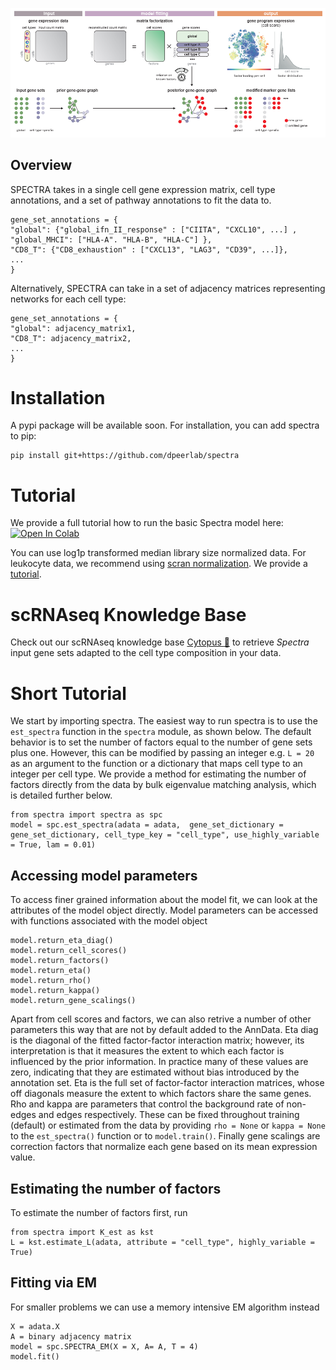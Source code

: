 ![alt text](img/spectra_img.png?raw=true)


## Overview

SPECTRA takes in a single cell gene expression matrix, cell type annotations, and a set of pathway annotations to fit the data to. 

```
gene_set_annotations = {
"global": {"global_ifn_II_response" : ["CIITA", "CXCL10", ...] , "global_MHCI": ["HLA-A". "HLA-B", "HLA-C"] },
"CD8_T": {"CD8_exhaustion" : ["CXCL13", "LAG3", "CD39", ...]},
...
}
```

Alternatively, SPECTRA can take in a set of adjacency matrices representing networks for each cell type:

```
gene_set_annotations = {
"global": adjacency_matrix1,
"CD8_T": adjacency_matrix2,
...
}
```

# Installation 

A pypi package will be available soon. For installation, you can add spectra to pip:  

```
pip install git+https://github.com/dpeerlab/spectra
```


# Tutorial

We provide a full tutorial how to run the basic Spectra model here: [![Open In Colab](https://colab.research.google.com/assets/colab-badge.svg)](https://colab.research.google.com/github/dpeerlab/spectra/blob/main/notebooks/Spectra_Colaboratory_tutorial.ipynb)

You can use log1p transformed median library size normalized data. For leukocyte data, we recommend using [scran normalization](https://doi.org/10.1186/s13059-016-0947-7). We provide a [tutorial](https://github.com/dpeerlab/spectra/blob/main/notebooks/scran_preprocessing.ipynb).


# scRNAseq Knowledge Base

Check out our scRNAseq knowledge base [Cytopus :octopus:](https://github.com/wallet-maker/cytopus) to retrieve *Spectra* input gene sets adapted to the cell type composition in your data.


# Short Tutorial

We start by importing spectra. The easiest way to run spectra is to use the `est_spectra` function in the `spectra` module, as shown below. The default behavior is to set the number of factors equal to the number of gene sets plus one. However, this can be modified by passing an integer e.g. `L = 20` as an argument to the function or a dictionary that maps cell type to an integer per cell type. We provide a method for estimating the number of factors directly from the data by bulk eigenvalue matching analysis, which is detailed further below. 

```
from spectra import spectra as spc
model = spc.est_spectra(adata = adata,  gene_set_dictionary = gene_set_dictionary, cell_type_key = "cell_type", use_highly_variable = True, lam = 0.01)
```


## Accessing model parameters
To access finer grained information about the model fit, we can look at the attributes of the model object directly. Model parameters can be accessed with functions associated with the model object

```
model.return_eta_diag()
model.return_cell_scores()
model.return_factors() 
model.return_eta()
model.return_rho()
model.return_kappa()
model.return_gene_scalings()
```

Apart from cell scores and factors, we can also retrive a number of other parameters this way that are not by default added to the AnnData. Eta diag is the diagonal of the fitted factor-factor interaction matrix; however, its interpretation is that it measures the extent to which each factor is influenced by the prior information. In practice many of these values are zero, indicating that they are estimated without bias introduced by the annotation set. Eta is the full set of factor-factor interaction matrices, whose off diagonals measure the extent to which factors share the same genes. Rho and kappa are parameters that control the background rate of non-edges and edges respectively. These can be fixed throughout training (default) or estimated from the data by providing `rho = None` or `kappa = None` to the `est_spectra()` function  or to `model.train()`. Finally gene scalings are correction factors that normalize each gene based on its mean expression value. 

## Estimating the number of factors
To estimate the number of factors first, run
```
from spectra import K_est as kst
L = kst.estimate_L(adata, attribute = "cell_type", highly_variable = True)
```
## Fitting via EM 
For smaller problems we can use a memory intensive EM algorithm instead
```
X = adata.X 
A = binary adjacency matrix 
model = spc.SPECTRA_EM(X = X, A= A, T = 4)
model.fit()